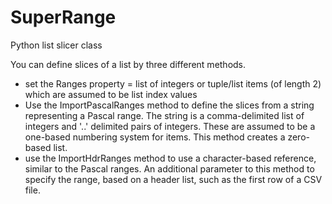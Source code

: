 # SuperRange
Python list slicer class

You can define slices of a list by three different methods.
* set the Ranges property = list of integers or tuple/list items (of length 2) which are assumed to be list index values
* Use the ImportPascalRanges method to define the slices from a string representing a Pascal range. The string is a comma-delimited list of integers and '..' delimited pairs of integers.  These are assumed to be a one-based numbering system for items.  This method creates a zero-based list.
* use the ImportHdrRanges method to use a character-based reference, similar to the Pascal ranges.  An additional parameter to this method to specify the range, based on a header list, such as the first row of a CSV file.
